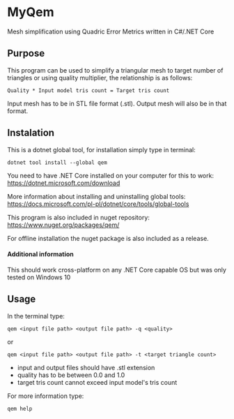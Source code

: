 # MyQem
Mesh simplification using Quadric Error Metrics written in C#/.NET Core

## Purpose

This program can be used to simplify a triangular mesh to target number of triangles or using quality multiplier, the relationship is as follows:

`Quality * Input model tris count = Target tris count` 

Input mesh has to be in STL file format (.stl). Output mesh will also be in that format.

## Instalation
This is a dotnet global tool, for installation simply type in terminal:

`dotnet tool install --global qem`

You need to have .NET Core installed on your computer for this to work: https://dotnet.microsoft.com/download

More information about installing and uninstalling global tools:
https://docs.microsoft.com/pl-pl/dotnet/core/tools/global-tools

This program is also included in nuget repository:
https://www.nuget.org/packages/qem/

For offline installation the nuget package is also included as a release.

#### Additional information
This should work cross-platform on any .NET Core capable OS but was only tested on Windows 10

## Usage

In the terminal type:

`qem <input file path> <output file path> -q <quality>`

or 

`qem <input file path> <output file path> -t <target triangle count>`

- input and output files should have .stl extension
- quality has to be between 0.0 and 1.0
- target tris count cannot exceed input model's tris count

For more information type:

`qem help`

